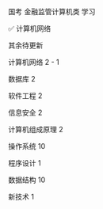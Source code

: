 国考 金融监管计算机类 学习

 

✅ 计算机网络

其余待更新



计算机网络 2 - 1

数据库 2

软件工程 2

信息安全 2

计算机组成原理 2

操作系统 10

程序设计 1

数据结构 10

新技术 1